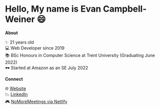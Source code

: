 Hello, My name is Evan Campbell-Weiner 😄
================

**About**  

✨ 21 years old  
💻 Web Developer since 2019  
📚 BSc Honours in Computer Science at Trent University (Graduating June 2022)  
🕶️ Started at Amazon as an SE July 2022

**Connect**  

🌐 [Website](http://evancampbellweiner.com)  
📉 [LinkedIn](https://www.linkedin.com/in/evancampbellweiner/)  
🎮 [NoMoreMeetings via Netlify](https://gallant-poitras-d4d4d2.netlify.app/)
